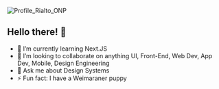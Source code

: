 ![Profile_Rialto_ONP](https://user-images.githubusercontent.com/473579/130003417-564dc598-2d87-42ee-bf09-69764d56d984.jpg)

## Hello there! 👋

- 🌱 I’m currently learning Next.JS
- 👯 I’m looking to collaborate on anything UI, Front-End, Web Dev, App Dev, Mobile, Design Engineering
- 💬 Ask me about Design Systems
- ⚡ Fun fact: I have a Weimaraner puppy
